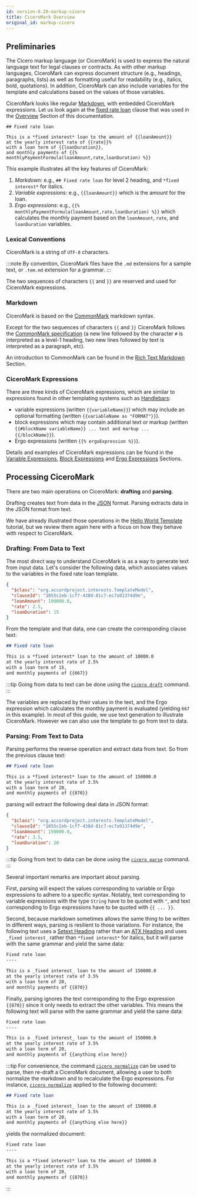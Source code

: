 ```yaml
---
id: version-0.20-markup-cicero
title: CiceroMark Overview
original_id: markup-cicero
---
```


## Preliminaries

The Cicero markup language (or CiceroMark) is used to express the natural language text for legal clauses or contracts. As with other markup languages, CiceroMark can express document structure (e.g., headings, paragraphs, lists) as well as formatting useful for readability (e.g., italics, bold, quotations). In addition, CiceroMark can also include variables for the template and calculations based on the values of those variables.

CiceroMark looks like regular [Markdown](https://en.wikipedia.org/wiki/Markdown), with embedded CiceroMark expressions. Let us look again at the [fixed rate loan](https://templates.accordproject.org/fixed-interests-static@0.2.0.html) clause that was used in the [Overview](accordproject) Section of this documentation.

```tem
## Fixed rate loan

This is a *fixed interest* loan to the amount of {{loanAmount}}
at the yearly interest rate of {{rate}}%
with a loan term of {{loanDuration}},
and monthly payments of {{% monthlyPaymentFormula(loanAmount,rate,loanDuration) %}}
```

This example illustrates all the key features of CiceroMark:
1. _Markdown_: e.g., `## Fixed rate loan` for level 2 heading, and `*fixed interest*` for italics.
2. _Variable expressions_: e.g., `{{loanAmount}}` which is the amount for the loan.
3. _Ergo expressions_: e.g., `{{% monthlyPaymentFormula(loanAmount,rate,loanDuration) %}}` which calculates the monthly payment based on the `loanAmount`, `rate`, and `loanDuration` variables.

### Lexical Conventions

CiceroMark is a string of `UTF-8` characters.

:::note
By convention, CiceroMark files have the `.md` extensions for a sample text, or `.tem.md` extension for a grammar.
:::

The two sequences of characters `{{` and `}}` are reserved and used for CiceroMark expressions.

### Markdown

CiceroMark is based on the [CommonMark](https://commonmark.org) markdown syntax.

Except for the two sequences of characters `{{` and `}}` CiceroMark follows the [CommonMark specification](https://spec.commonmark.org/0.29/) (a new line followed by the character `#` is interpreted as a level-1 heading, two new lines followed by text is interpreted as a paragraph, etc).

An introduction to CommonMark can be found in the [Rich Text Markdown](markup-commonmark) Section.

### CiceroMark Expressions

There are three kinds of CiceroMark expressions, which are similar to expressions found in other templating systems such as [Handlebars](https://handlebarsjs.com):
- variable expressions (written `{{variableName}}`) which may include an optional formatting (written `{{variableName as "FORMAT"}}`).
- block expressions which may contain additional text or markup (written `{{#blockName variableName}} ... text and markup ... {{/blockName}}`).
- Ergo expressions (written `{{% ergoExpression %}}`).

Details and examples of CiceroMark expressions can be found in the [Variable Expressions](markup-variables), [Block Expressions](markup-blocks) and [Ergo Expressions](markup-ergo) Sections.

## Processing CiceroMark

There are two main operations on CiceroMark: **drafting** and **parsing**.

Drafting creates text from data in the [JSON](http://json.org) format. Parsing extracts data in the JSON format from text.

We have already illustrated those operations in the [Hello World Template](started-hello) tutorial, but we review them again here with a focus on how they behave with respect to CiceroMark.

### Drafting: From Data to Text

The most direct way to understand CiceroMark is as a way to generate text from input data. Let's consider the following data, which associates values to the variables in the fixed rate loan template.
```json
{
  "$class": "org.accordproject.interests.TemplateModel",
  "clauseId": "1055c2eb-1cf7-438d-81c7-ec7a91374d9e",
  "loanAmount": 100000.0,
  "rate": 2.5,
  "loanDuration": 15
}
```

From the template and that data, one can create the corresponding clause text:

```md
## Fixed rate loan

This is a *fixed interest* loan to the amount of 10000.0
at the yearly interest rate of 2.5%
with a loan term of 15,
and monthly payments of {{667}}
```

:::tip
Going from data to text can be done using the [`cicero draft`](cicero-cli.html#cicero-draft) command.
:::

The variables are replaced by their values in the text, and the Ergo expression which calculates the monthly payment is evaluated (yielding `667` in this example). In most of this guide, we use text generation to illustrate CiceroMark. However we can also use the template to go from text to data.

### Parsing: From Text to Data

Parsing performs the reverse operation and extract data from text. So from the previous clause text:

```md
## Fixed rate loan

This is a *fixed interest* loan to the amount of 150000.0
at the yearly interest rate of 3.5%
with a loan term of 20,
and monthly payments of {{870}}
```

parsing will extract the following deal data in JSON format:
```json
{
  "$class": "org.accordproject.interests.TemplateModel",
  "clauseId": "1055c2eb-1cf7-438d-81c7-ec7a91374d9e",
  "loanAmount": 150000.0,
  "rate": 3.5,
  "loanDuration": 20
}
```

:::tip
Going from text to data can be done using the [`cicero parse`](cicero-cli.html#cicero-parse) command.
:::

Several important remarks are important about parsing.

First, parsing will expect the values corresponding to variable or Ergo expressions to adhere to a specific syntax. Notably, text corresponding to variable expressions with the type `String` have to be quoted with `"`, and text corresponding to Ergo expressions have to be quoted with `{{ ... }}`.

Second, because markdown sometimes allows the same thing to be written in different ways, parsing is resilient to those variations. For instance, the following text uses a [Setext Heading](https://spec.commonmark.org/0.29/#setext-headings) rather than an [ATX Heading](https://spec.commonmark.org/0.29/#atx-headings) and uses `_fixed interest_` rather than `*fixed interest*` for italics, but it will parse with the same grammar and yield the same data:
```md
Fixed rate loan
----

This is a _fixed interest_ loan to the amount of 150000.0
at the yearly interest rate of 3.5%
with a loan term of 20,
and monthly payments of {{870}}
```

Finally, parsing ignores the text corresponding to the Ergo expression `{{870}}` since it only needs to extract the other variables. This means the following text will parse with the same grammar and yield the same data:
```md
Fixed rate loan
----

This is a _fixed interest_ loan to the amount of 150000.0
at the yearly interest rate of 3.5%
with a loan term of 20,
and monthly payments of {{anything else here}}
```

:::tip
For convenience, the command [`cicero normalize`](cicero-cli.html#cicero-normalize) can be used to parse, then re-draft a CiceroMark document, allowing a user to both normalize the markdown and to recalculate the Ergo expressions. For instance, [`cicero normalize`](cicero-cli.html#cicero-normalize) applied to the following document:
```md
## Fixed rate loan

This is a _fixed interest_ loan to the amount of 150000.0
at the yearly interest rate of 3.5%
with a loan term of 20,
and monthly payments of {{anything else here}}
```
yields the normalized document:
```md
Fixed rate loan
----

This is a *fixed interest* loan to the amount of 150000.0
at the yearly interest rate of 3.5%
with a loan term of 20,
and monthly payments of {{870}}
```
:::